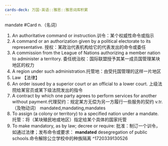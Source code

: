 ```yaml
---
cards-deck: 万国·英语::雅思::雅思词库积累
---
```



mandate  #Card 
n.（名词）
1. An authoritative command or instruction.训令：某个权威性命令或指示
2. A command or an authorization given by a political electorate to its representative.
授权：某政治代表机构给它的代表发出的命令或委任
3. A commission from the League of Nations authorizing a member nation to administer a territory.
委任统治权：国际联盟授予其某一成员国管理某块地区的权力
4. A region under such administration.托管地：由受托国管理的这样一片地区
5. Law 【法律】 
6. An order issued by a superior court or an official to a lower court.
上级法院给某官员或某下级法院发出的指令
7. A contract by which one party agrees to perform services for another without payment.代理契约：规定某方无偿为另一方履行一些服务的契约
v.tr.（及物动词）  mandated,mandating,mandates 
1. To assign (a colony or territory) to a specified nation under a mandate.
托管：将（某块殖民地或地区）指定给某个具体的国家托管
2. To make mandatory, as by law; decree or require:
批准：制订一个训令，如通过法律；发布命令或要求：
**mandated** desegregation of public schools.命令解除公立学校中的种族隔离
^1720339130526

